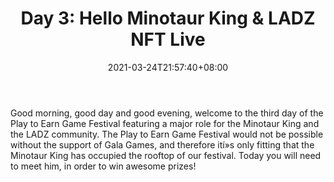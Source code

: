 ﻿---
title: "Day 3: Hello Minotaur King & LADZ NFT Live"
date: 2021-03-24T21:57:40+08:00
lastmod: 2021-03-24T16:45:40+08:00
draft: false
authors: ["Drucilla"]
description: "Good morning, good day and good evening, welcome to the third day of the Play to Earn Game Festival featuring a major role for the Minotaur King and the LADZ community. The Play to Earn Game Festival would not be possible without the support of Gala Games, and therefore ití»s only fitting that the Minotaur King has occupied the rooftop of our festival. Today you will need to meet him, in order to win awesome prizes!"
featuredImage: "day-3-hello-minotaur-king-ladz-nft-live.png"
tags: ["Strategy Games","Play to Earn"]
categories: ["news"]
news: ["Strategy Games"]
weight: 
lightgallery: true
pinned: false
recommend: false
recommend1: false
---

Good morning, good day and good evening, welcome to the third day of the Play to Earn Game Festival featuring a major role for the Minotaur King and the LADZ community. The Play to Earn Game Festival would not be possible without the support of Gala Games, and therefore ití»s only fitting that the Minotaur King has occupied the rooftop of our festival. Today you will need to meet him, in order to win awesome prizes!

<!--more-->

